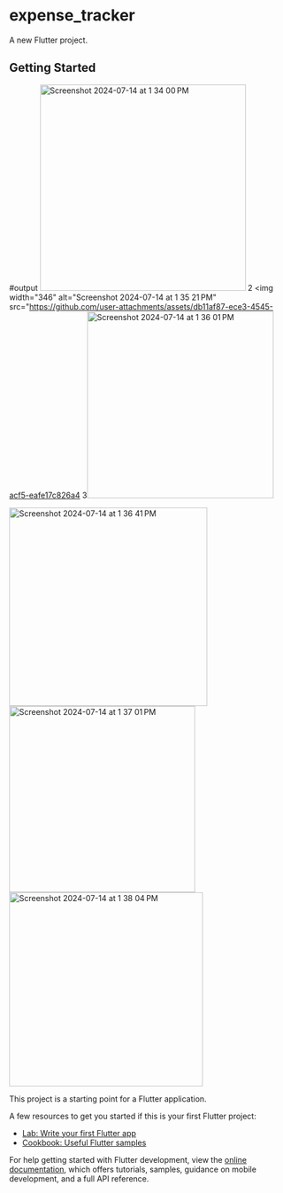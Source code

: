 # expense_tracker

A new Flutter project.

## Getting Started
#output
<img width="372" alt="Screenshot 2024-07-14 at 1 34 00 PM" src="https://github.com/user-attachments/assets/14481d1d-d9a3-4b33-830f-588cc2687271">
2
<img width="346" alt="Screenshot 2024-07-14 at 1 35 21 PM" src="https://github.com/user-attachments/assets/db11af87-ece3-4545-acf5-eafe17c826a4
  3<img width="337" alt="Screenshot 2024-07-14 at 1 36 01 PM" src="https://github.com/user-attachments/assets/23ebb7a6-f7e8-4d37-8963-a34807522d3e">

  <img width="358" alt="Screenshot 2024-07-14 at 1 36 41 PM" src="https://github.com/user-attachments/assets/956c5189-894f-43e5-93e7-9f3ccc665f41">
<img width="336" alt="Screenshot 2024-07-14 at 1 37 01 PM" src="https://github.com/user-attachments/assets/3f628e73-2c02-4d6e-8d82-9dd1883f1491">

<img width="350" alt="Screenshot 2024-07-14 at 1 38 04 PM" src="https://github.com/user-attachments/assets/e91f4f02-637d-4e99-95f9-a796982cfb43">




This project is a starting point for a Flutter application.

A few resources to get you started if this is your first Flutter project:

- [Lab: Write your first Flutter app](https://docs.flutter.dev/get-started/codelab)
- [Cookbook: Useful Flutter samples](https://docs.flutter.dev/cookbook)

For help getting started with Flutter development, view the
[online documentation](https://docs.flutter.dev/), which offers tutorials,
samples, guidance on mobile development, and a full API reference.
